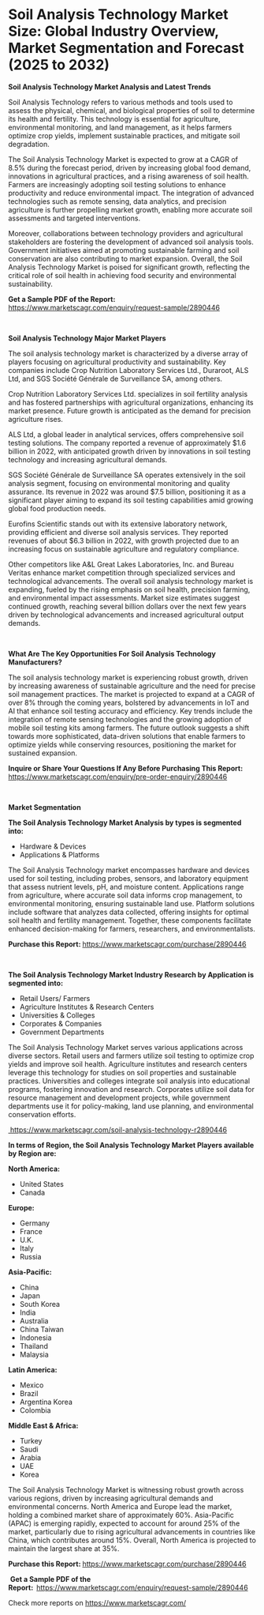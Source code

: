 <p><h1>Soil Analysis Technology Market Size: Global Industry Overview, Market Segmentation and Forecast (2025 to 2032)</h1></p><p><strong>Soil Analysis Technology Market Analysis and Latest Trends</strong></p>
<p><p>Soil Analysis Technology refers to various methods and tools used to assess the physical, chemical, and biological properties of soil to determine its health and fertility. This technology is essential for agriculture, environmental monitoring, and land management, as it helps farmers optimize crop yields, implement sustainable practices, and mitigate soil degradation.</p><p>The Soil Analysis Technology Market is expected to grow at a CAGR of 8.5% during the forecast period, driven by increasing global food demand, innovations in agricultural practices, and a rising awareness of soil health. Farmers are increasingly adopting soil testing solutions to enhance productivity and reduce environmental impact. The integration of advanced technologies such as remote sensing, data analytics, and precision agriculture is further propelling market growth, enabling more accurate soil assessments and targeted interventions.</p><p>Moreover, collaborations between technology providers and agricultural stakeholders are fostering the development of advanced soil analysis tools. Government initiatives aimed at promoting sustainable farming and soil conservation are also contributing to market expansion. Overall, the Soil Analysis Technology Market is poised for significant growth, reflecting the critical role of soil health in achieving food security and environmental sustainability.</p></p>
<p><strong>Get a Sample PDF of the Report:&nbsp;</strong> <a href="https://www.marketscagr.com/enquiry/request-sample/2890446?utm_campaign=3169&utm_medium=2&utm_source=Github&utm_content=ia&utm_term=14032025&utm_id=soil-analysis-technology">https://www.marketscagr.com/enquiry/request-sample/2890446</a></p>
<p>&nbsp;</p>
<p><strong>Soil Analysis Technology Major Market Players</strong></p>
<p><p>The soil analysis technology market is characterized by a diverse array of players focusing on agricultural productivity and sustainability. Key companies include Crop Nutrition Laboratory Services Ltd., Duraroot, ALS Ltd, and SGS Société Générale de Surveillance SA, among others. </p><p>Crop Nutrition Laboratory Services Ltd. specializes in soil fertility analysis and has fostered partnerships with agricultural organizations, enhancing its market presence. Future growth is anticipated as the demand for precision agriculture rises.</p><p>ALS Ltd, a global leader in analytical services, offers comprehensive soil testing solutions. The company reported a revenue of approximately $1.6 billion in 2022, with anticipated growth driven by innovations in soil testing technology and increasing agricultural demands.</p><p>SGS Société Générale de Surveillance SA operates extensively in the soil analysis segment, focusing on environmental monitoring and quality assurance. Its revenue in 2022 was around $7.5 billion, positioning it as a significant player aiming to expand its soil testing capabilities amid growing global food production needs.</p><p>Eurofins Scientific stands out with its extensive laboratory network, providing efficient and diverse soil analysis services. They reported revenues of about $6.3 billion in 2022, with growth projected due to an increasing focus on sustainable agriculture and regulatory compliance.</p><p>Other competitors like A&L Great Lakes Laboratories, Inc. and Bureau Veritas enhance market competition through specialized services and technological advancements. The overall soil analysis technology market is expanding, fueled by the rising emphasis on soil health, precision farming, and environmental impact assessments. Market size estimates suggest continued growth, reaching several billion dollars over the next few years driven by technological advancements and increased agricultural output demands.</p></p>
<p>&nbsp;</p>
<p><strong>What Are The Key Opportunities For Soil Analysis Technology Manufacturers?</strong></p>
<p><p>The soil analysis technology market is experiencing robust growth, driven by increasing awareness of sustainable agriculture and the need for precise soil management practices. The market is projected to expand at a CAGR of over 8% through the coming years, bolstered by advancements in IoT and AI that enhance soil testing accuracy and efficiency. Key trends include the integration of remote sensing technologies and the growing adoption of mobile soil testing kits among farmers. The future outlook suggests a shift towards more sophisticated, data-driven solutions that enable farmers to optimize yields while conserving resources, positioning the market for sustained expansion.</p></p>
<p><strong>Inquire or Share Your Questions If Any Before Purchasing This Report:</strong> <a href="https://www.marketscagr.com/enquiry/pre-order-enquiry/2890446?utm_campaign=3169&utm_medium=2&utm_source=Github&utm_content=ia&utm_term=14032025&utm_id=soil-analysis-technology">https://www.marketscagr.com/enquiry/pre-order-enquiry/2890446</a></p>
<p>&nbsp;</p>
<p><strong>Market Segmentation</strong></p>
<p><strong>The Soil Analysis Technology Market Analysis by types is segmented into:</strong></p>
<p><ul><li>Hardware & Devices</li><li>Applications & Platforms</li></ul></p>
<p><p>The Soil Analysis Technology market encompasses hardware and devices used for soil testing, including probes, sensors, and laboratory equipment that assess nutrient levels, pH, and moisture content. Applications range from agriculture, where accurate soil data informs crop management, to environmental monitoring, ensuring sustainable land use. Platform solutions include software that analyzes data collected, offering insights for optimal soil health and fertility management. Together, these components facilitate enhanced decision-making for farmers, researchers, and environmentalists.</p></p>
<p><strong>Purchase this Report:&nbsp;</strong><a href="https://www.marketscagr.com/purchase/2890446?utm_campaign=3169&utm_medium=2&utm_source=Github&utm_content=ia&utm_term=14032025&utm_id=soil-analysis-technology">https://www.marketscagr.com/purchase/2890446</a></p>
<p>&nbsp;</p>
<p><strong>The Soil Analysis Technology Market Industry Research by Application is segmented into:</strong></p>
<p><ul><li>Retail Users/ Farmers</li><li>Agriculture Institutes & Research Centers</li><li>Universities & Colleges</li><li>Corporates & Companies</li><li>Government Departments</li></ul></p>
<p><p>The Soil Analysis Technology Market serves various applications across diverse sectors. Retail users and farmers utilize soil testing to optimize crop yields and improve soil health. Agriculture institutes and research centers leverage this technology for studies on soil properties and sustainable practices. Universities and colleges integrate soil analysis into educational programs, fostering innovation and research. Corporates utilize soil data for resource management and development projects, while government departments use it for policy-making, land use planning, and environmental conservation efforts.</p></p>
<p><a href="https://www.marketscagr.com/soil-analysis-technology-r2890446?utm_campaign=3169&utm_medium=2&utm_source=Github&utm_content=ia&utm_term=14032025&utm_id=soil-analysis-technology">&nbsp;https://www.marketscagr.com/soil-analysis-technology-r2890446</a></p>
<p><strong>In terms of Region, the Soil Analysis Technology Market Players available by Region are:</strong></p>
<p>
    <p> <strong> North America: </strong>
        <ul>
            <li>United States</li>
            <li>Canada</li>
        </ul>
        </p> 
    <p> <strong> Europe: </strong>
        <ul>
            <li>Germany</li>
            <li>France</li>
            <li>U.K.</li>
            <li>Italy</li>
            <li>Russia</li>
        </ul>
        </p> 
    <p> <strong> Asia-Pacific: </strong>
        <ul>
            <li>China</li>
            <li>Japan</li>
            <li>South Korea</li>
            <li>India</li>
            <li>Australia</li>
            <li>China Taiwan</li>
            <li>Indonesia</li>
            <li>Thailand</li>
            <li>Malaysia</li>
        </ul>
        </p> 
    <p> <strong> Latin America: </strong>
        <ul>
            <li>Mexico</li>
            <li>Brazil</li>
            <li>Argentina Korea</li>
            <li>Colombia</li>
        </ul>
        </p> 
    <p> <strong> Middle East & Africa: </strong>
        <ul>
            <li>Turkey</li>
            <li>Saudi</li>
            <li>Arabia</li>
            <li>UAE</li>
            <li>Korea</li>
        </ul>
    </p>
    </p>
<p><p>The Soil Analysis Technology Market is witnessing robust growth across various regions, driven by increasing agricultural demands and environmental concerns. North America and Europe lead the market, holding a combined market share of approximately 60%. Asia-Pacific (APAC) is emerging rapidly, expected to account for around 25% of the market, particularly due to rising agricultural advancements in countries like China, which contributes around 15%. Overall, North America is projected to maintain the largest share at 35%.</p></p>
<p><strong>Purchase this Report: </strong><a href="https://www.marketscagr.com/purchase/2890446?utm_campaign=3169&utm_medium=2&utm_source=Github&utm_content=ia&utm_term=14032025&utm_id=soil-analysis-technology">https://www.marketscagr.com/purchase/2890446</a></p>
<p>&nbsp;<strong>Get a Sample PDF of the Report:&nbsp;&nbsp;</strong><a href="https://www.marketscagr.com/enquiry/request-sample/2890446?utm_campaign=3169&utm_medium=2&utm_source=Github&utm_content=ia&utm_term=14032025&utm_id=soil-analysis-technology">https://www.marketscagr.com/enquiry/request-sample/2890446</a></p>
<p><strong></strong></p>
<p>Check more reports on <a href="https://www.marketscagr.com/?utm_campaign=3169&utm_medium=2&utm_source=Github&utm_content=ia&utm_term=14032025&utm_id=soil-analysis-technology">https://www.marketscagr.com/</a></p>